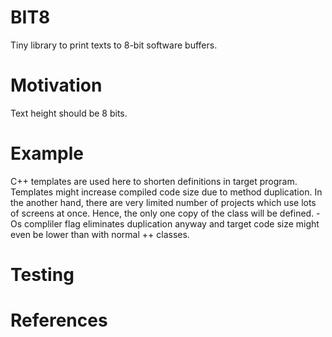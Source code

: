 # BIT8

Tiny library to print texts to 8-bit software buffers.

# Motivation

Text height should be 8 bits.

# Example

C++ templates are used here to shorten definitions in target program. Templates might increase compiled code size due to method duplication. In the another hand, there are very limited number of projects which use lots of screens at once. Hence, the only one copy of the class will be defined. -Os compliler flag eliminates duplication anyway and target code size might even be lower than with normal ++ classes.

# Testing

# References


